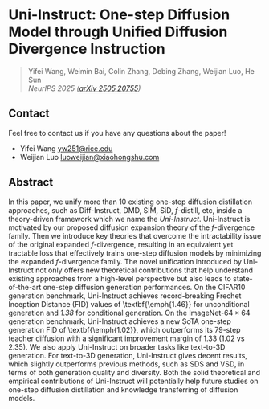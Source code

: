 # Uni-Instruct: One-step Diffusion Model through Unified Diffusion Divergence Instruction


          
> Yifei Wang, Weimin Bai, Colin Zhang, Debing Zhang, Weijian Luo, He Sun       
> *NeurIPS 2025 ([arXiv 2505.20755](https://arxiv.org/abs/2505.20755))*  

## Contact 

Feel free to contact us if you have any questions about the paper!

- Yifei Wang [yw251@rice.edu](mailto:yw251@rice.edu)
- Weijian Luo [luoweijian@xiaohongshu.com](mailto:luoweijian@xiaohongshu.com)

## Abstract

In this paper, we unify more than 10 existing one-step diffusion distillation approaches, such as Diff-Instruct, DMD, SIM, SiD, $f$-distill, etc, inside a theory-driven framework which we name the *Uni-Instruct*. Uni-Instruct is motivated by our proposed diffusion expansion theory of the $f$-divergence family. Then we introduce key theories that overcome the intractability issue of the original expanded $f$-divergence, resulting in an equivalent yet tractable loss that effectively trains one-step diffusion models by minimizing the expanded $f$-divergence family. The novel unification introduced by Uni-Instruct not only offers new theoretical contributions that help understand existing approaches from a high-level perspective but also leads to state-of-the-art one-step diffusion generation performances. On the CIFAR10 generation benchmark, Uni-Instruct achieves record-breaking Frechet Inception Distance (FID) values of \textbf{\emph{1.46}} for unconditional generation and *1.38* for conditional generation. On the ImageNet-$64\times 64$ generation benchmark, Uni-Instruct achieves a new SoTA one-step generation FID of \textbf{\emph{1.02}}, which outperforms its 79-step teacher diffusion with a significant improvement margin of 1.33 (1.02 vs 2.35). We also apply Uni-Instruct on broader tasks like text-to-3D generation. For text-to-3D generation, Uni-Instruct gives decent results, which slightly outperforms previous methods, such as SDS and VSD, in terms of both generation quality and diversity. Both the solid theoretical and empirical contributions of Uni-Instruct will potentially help future studies on one-step diffusion distillation and knowledge transferring of diffusion models.
